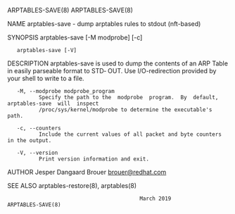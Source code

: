 ARPTABLES-SAVE(8)                                                                    ARPTABLES-SAVE(8)

NAME
       arptables-save - dump arptables rules to stdout (nft-based)

SYNOPSIS
       arptables-save [-M modprobe] [-c]

       arptables-save [-V]

DESCRIPTION
       arptables-save  is used to dump the contents of an ARP Table in easily parseable format to STD‐
       OUT. Use I/O-redirection provided by your shell to write to a file.

       -M, --modprobe modprobe_program
              Specify the path to the  modprobe  program.  By  default,  arptables-save  will  inspect
              /proc/sys/kernel/modprobe to determine the executable's path.

       -c, --counters
              Include the current values of all packet and byte counters in the output.

       -V, --version
              Print version information and exit.

AUTHOR
       Jesper Dangaard Brouer <brouer@redhat.com>

SEE ALSO
       arptables-restore(8), arptables(8)

                                              March 2019                             ARPTABLES-SAVE(8)
